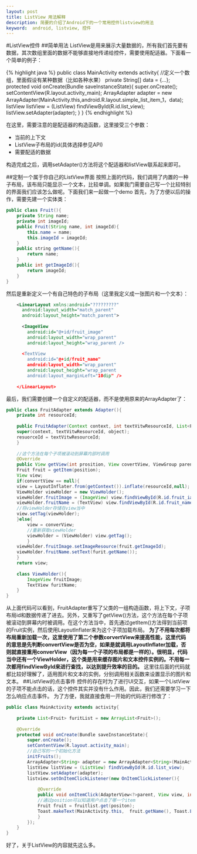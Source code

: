 ```yaml
---
layout: post
title: ListView 用法解释
description: 简要的介绍了Android下的一个常用控件listview的用法
keyword:  android, listview, 控件
---
```


#ListView控件
##简单用法
ListView是用来展示大量数据的，所有我们首先要有数据，其次数组里面的数据不能够直接地传递给控件，需要使用配适器。下面看一个简单的例子：

{% highlight java %}
public class MainActivity extends activity{
	//定义一个数组，里面假设有某种数据（比如各种水果）
	private String[] data = {...};
    protected void onCreate(Bundle saveInstanceState){
    	super.onCreate();
        setContentView(R.layout.activity_main);
        ArrayAdapter<String> adapter = new ArrayAdapter<String>(MainActivity.this,android.R.layout.simple_list_item_1，data);
        listView listView = (ListView) findViewById(R.id.list_view);
        listView.setAdapter(adapter);
    }
}
{% endhighlight %}

在这里，需要注意的是配适器的构造函数，这里接受三个参数：
- 当前的上下文
- ListView子布局的id(具体选择参见API)
- 需要配适的数据

构造完成之后，调用setAdapter()方法将这个配适器和listView联系起来即可。

##定制一个属于你自己的ListView界面
按照上面的代码，我们调用了内置的一种子布局，该布局只能显示一个文本，比较单调。如果我门需要自己写一个比较特别的界面我们应该怎么做呢。下面我们来一起做一个demo
首先，为了方便以后的操作，需要先建一个实体类：
```java
public class Fruit(){
	private String name;
    private int imageId;
    public Fruit(String name, int imageId){
    	this.name = name;
        this.imageId = imageId;
    }
    public string getName(){
    	return name;
    }
    public int getImageId(){
    	return imageId;
    }
}
```
然后是重新定义一个有自己特色的子布局（这里我定义成一张图片和一个文本）：
```xml
	<LinearLayout xmlns:android="?????????"
      android:layout_width="match_parent"
      android:layout_height="match_parent">
      
      <ImageView
        android:id="@+id/fruit_image"
        android:layout_width="wrap_parent"
        android:layout_height="wrap_parent />
        
      <TextView
        android:id="@+id/fruit_name"
        android:layout_width="wrap_parent"
        android:layout_height="wrap_parent 
        android:layout_marginLeft="10dip" />
        
    </LinearLayout>
```
最后，我们需要创建一个自定义的配适器，而不是使用原来的ArrayAdapter了：
```java
public class FruitAdapter extends Adapter(){
	private int resourceId;
    
    public FruitAdapter(Context context, int textVitwResourceId, List<Fruit> object){
    super(context, textVitwResourceId, object);
    resuorceId = textVitwResourceId;
    }
    
    //这个方法在每个子项被滚动到屏幕内部时调用
    @Override
    public View getView(int prosition, View covertView, ViewGroup parent){
    Fruit fruit = getItem(position);
    View view;
    if(convertView == null){
    view = LayoutInflater.from(getContext()).inflate(resourceId,null);
    ViewHolder viewHolder = new ViewHolder();
    viewHolder.fruitImage = (ImageView) view.findViewById(R.id.fruit_iamge);
    viewHolder.fruitName = (TextView) view.findViewById(R.id.fruit_name);
    //将viewHolder存储在view当中
    view.setTag(viewHolder);
    }else{
    	view = converView;
        //重新获取viewHolder
        viewHolder = (ViewHolder) view.getTag();
        }
    viewHolder.fruitImage.setImageResource(fruit.getImageId);
    viewHolder.fruitName.setText(furit.getName());
    }
    return view;
    
    class ViewHolder(){
    	ImageView fruitImage;
        TextView furitName;
    }
}
```
从上面代码可以看到，FruitAdapter重写了父类的一组构造函数，将上下文，子项布局id和数据传递了进去。另外，又重写了getView()方法，这个方法在每个子项被滚动到屏幕内时被调用。在这个方法当中，首先通过getItem()方法得到当前项的Fruit实例，然后使用LayoutInflater来为这个子项加载布局。
**为了不用每次都将布局重新加载一次，这里使用了第二个参数corvertView来提高性能，这里代码的意思是先判断convertView是否为空，如果是就调用LayoutInflater加载，否则就直接重用converView（因为每一个子项的布局都是一样的）。很明显，代码当中还有一个ViewHolder，这个类是用来缓存图片和文本控件实例的。不用每一次都用findViewById来进行查找，以达到提升效率的目的。**
这里往后面的代码就都比较好理解了，适用图片和文本的实例，分别调用相关函数来设置显示的图片和文本。
##ListView的点击事件
控件的存在时为了进行UI交互，如果一个ListView的子项不能点击的话，这个控件其实并没有什么作用。因此，我们还需要学习一下怎么响应点击事件。
为了方便，我就直接食用一开始的代码进行修改了：
```java
public class MainActivity extends activity{
	
    private List<Fruit> furitList = new ArrayList<Fruit>();
    
    @Override
    protected void onCreate(Bundle saveInstanceState){
    	super.onCreate();
        setContentView(R.layout.activity_main);
        //自己写的一个初始化方法
        initFruits();
        ArrayAdapter<String> adapter = new ArrayAdapter<String>(MainActivity.this,android.R.layout.simple_list_item_1，fruitList);
        listView listView = (ListView) findViewById(R.id.list_view);
        listView.setAdapter(adapter);
        listview.setOnItemClickListener(new OnItemClickListener(){
        	
            @Override
            public void onItemClick(AdapterView<?>parent, View view, int position, long id){
            //通过position可以知道用户点击了哪一个item
            Fruit fruit = fruitlist.get(positon);
            Toast.makeText(MainActivity.this,  fruit.getName(), Toast.LENGTH_SHORT).show();
            }
        });
    }
}
```
好了，关于ListView的内容就先这么多。
